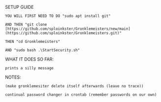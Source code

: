 SETUP GUIDE

    YOU WILL FIRST NEED TO DO "sudo apt install git" 

    AND THEN "git clone [https://github.com/sploinkster/Gronklemeisters/new/main](https://github.com/sploinkster/Gronklemeisters.git)" 

    THEN "cd Gronklemeisters" 

    AND "sudo bash .\StartSecurity.sh"

WHAT IT DOES SO FAR:

    prints a silly message

NOTES:

    (make gronklemesiter delete itself afterwards (leave no trace))

    continual password changer in crontab (remember passwords on our own)
